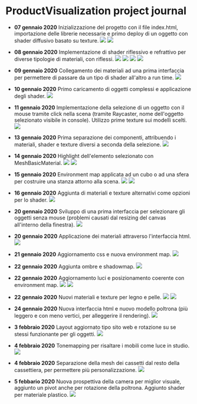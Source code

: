 # ProductVisualization project journal

* **07 gennaio 2020**
Inizializzazione del progetto con il file index.html, importazione delle librerie necessarie e primo deploy di un oggetto con shader diffusivo basato su texture.
![](report/03.png)
![](report/02.png)

* **08 gennaio 2020**
Implementazione di shader riflessivo e refrattivo per diverse tipologie di materiali, con riflessi.
![](report/06.png)
![](report/04.png)
![](report/07.png)
![](report/09.png)

* **09 gennaio 2020**
Collegamento dei materiali ad una prima interfaccia per permettere di passare da un tipo di shader all'altro a run time.
![](report/10.png)

* **10 gennaio 2020**
Primo caricamento di oggetti complessi e applicazione degli shader.
![](report/11.png)

* **11 gennaio 2020**
Implementazione della selezione di un oggetto con il mouse tramite click nella scena (tramite Raycaster, nome dell'oggetto selezionato visibile in console). Utilizzo prime texture sui modelli scelti.
![](report/12.png)

* **13 gennaio 2020**
Prima separazione dei componenti, attribuendo i materiali, shader e texture diversi a seconda della selezione.
![](report/13.png)

* **14 gennaio 2020**
Highlight dell'elemento selezionato con MeshBasicMaterial.
![](report/14.png)
![](report/15.png)

* **15 gennaio 2020**
Environment map applicata ad un cubo o ad una sfera per costruire una stanza attorno alla scena.
![](report/17.png)
![](report/18.png)

* **16 gennaio 2020**
Aggiunta di materiali e texture alternativi come opzioni per lo shader.
![](report/19.png)

* **20 gennaio 2020**
Sviluppo di una prima interfaccia per selezionare gli oggetti senza mouse (problemi causati dal resizing del canvas all'interno della finestra).
![](report/20.png)

* **20 gennaio 2020**
Applicazione dei materiali attraverso l'interfaccia html.
![](report/21.png)

* **21 gennaio 2020**
Aggiornamento css e nuova environment map.
![](report/23.png)

* **22 gennaio 2020**
Aggiunta ombre e shadowmap.
![](report/24.png)

* **22 gennaio 2020**
Aggiornamento luci e posizionamento coerente con environment map.
![](report/25.png)
![](report/25.png)

* **22 gennaio 2020**
Nuovi materiali e texture per legno e pelle.
![](report/27.png)
![](report/28.png)

* **24 gennaio 2020**
Nuova interfaccia html e nuovo modello poltrona (più leggero e con meno vertici, per alleggerire il rendering).
![](report/30.png)

* **3 febbraio 2020**
Layout aggiornato tipo sito web e rotazione su se stessi funzionante per gli oggetti.
![](report/31.png)

* **4 febbraio 2020**
Tonemapping per risaltare i mobili come luce in studio.
![](report/32.png)

* **4 febbraio 2020**
Separazione della mesh dei cassetti dal resto della cassettiera, per permettere più personalizzazione.
![](report/33.png)

* **5 febbario 2020**
Nuova prospettiva della camera per miglior visuale, aggiunto un pivot anche per rotazione della poltrona. Aggiunto shader per materiale plastico.
![](report/34.png)
